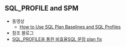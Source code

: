 ## SQL_PROFILE and SPM

* 동영상
  * [How to Use SQL Plan Baselines and SQL Profiles](https://www.youtube.com/watch?v=OJog42VkcBM&t=308s)
* 참조 블로그
 * [SQL_PROFILE을 통한 비효율SQL 문장 plan fix](https://redkite777.tistory.com/entry/오라클SQLPROFILE을-통한-비효율SQL-문장-plan-fix) 
